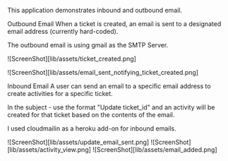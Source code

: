 This application demonstrates inbound and outbound email.

Outbound Email
When a ticket is created, an email is sent to a designated email address (currently hard-coded).

The outbound email is using gmail as the SMTP Server.

![ScreenShot][lib/assets/ticket_created.png]

![ScreenShot][lib/assets/email_sent_notifying_ticket_created.png]

Inbound Email
A user can send an email to a specific email address to create activities for a specific ticket.

In the subject - use the format "Update ticket_id" and an activity will be created for that ticket based on the contents of the email.

I used cloudmailin as a heroku add-on for inbound emails.

![ScreenShot][lib/assets/update_email_sent.png]
![ScreenShot][lib/assets/activity_view.png]
![ScreenShot][lib/assets/email_added.png]
